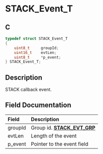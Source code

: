 # STACK_Event_T

## C

```c
typedef struct STACK_Event_T
{
    uint8_t     groupId;
    uint16_t    evtLen;
    uint8_t     *p_event;
} STACK_Event_T;
```

## Description

STACK callback event.


## Field Documentation

|Field|Description|
|:---|:---|
|groupId|Group id. **[STACK_EVT_GRP](GUID-250D7E0B-1694-469B-86AF-FD114D976DD3.md)**|
|evtLen|Length of the event|
|p_event|Pointer to the event field|
